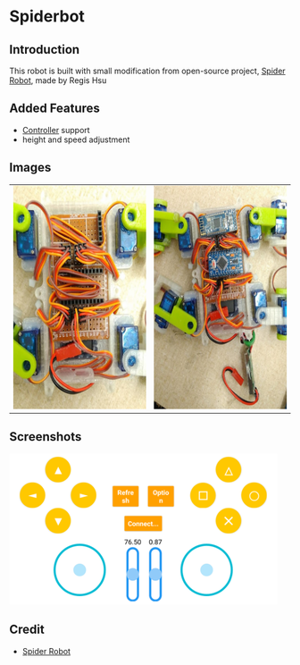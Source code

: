 # Spiderbot

## Introduction

This robot is built with small modification from open-source project, [Spider Robot](https://www.instructables.com/DIY-Spider-RobotQuad-robot-Quadruped/), made by Regis Hsu

## Added Features

- [Controller](https://www.dropbox.com/s/mnb5rfkhjhn168s/spiderbot_controller%20v1.0.1.apk?dl=0) support
- height and speed adjustment

## Images

<table>
	<tr>
		<td><img src="https://github.com/tylim2946/Spiderbot/blob/main/images/spiderbot-in-progress%20(1).jpg" width=300 height=400></td>
		<td><img src="https://github.com/tylim2946/Spiderbot/blob/main/images/spiderbot-in-progress%20(2).jpg" width=300 height=400></td>
	</tr>
</table>

## Screenshots

<tr>
		<td><img src="https://github.com/tylim2946/Spiderbot/blob/main/images/spiderbot-controller-application.png" width=480 height=270></td>
</tr>

## Credit

- [Spider Robot](https://www.instructables.com/DIY-Spider-RobotQuad-robot-Quadruped/)

